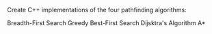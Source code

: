 Create C++ implementations of the four pathfinding algorithms:

Breadth-First Search
Greedy Best-First Search
Dijsktra's Algorithm
A*